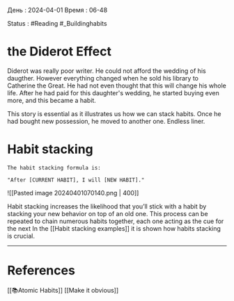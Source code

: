 День : 2024-04-01 
Время : 06-48

Status : #Reading  #_Buildinghabits  


# the Diderot Effect


Diderot was really  poor writer. He could not afford the wedding of his daugther. However everything changed when he sold his library to Catherine the Great. He had not even thought that this will change his whole life. After he had paid for this daughter's wedding, he started buying even more, and this became a habit.

This story is essential as it illustrates us how we can stack habits. Once he had bought new possession, he moved to another one. Endless liner.
 # Habit stacking

 ```ad-important
The habit stacking formula is:

"After [CURRENT HABIT], I will [NEW HABIT]."

```

![[Pasted image 20240401070140.png | 400]]

Habit stacking increases the likelihood that you’ll stick with a habit by stacking your new behavior on top of an old one. This process can be repeated to chain numerous habits together, each one acting as the cue for the next
In the [[Habit stacking examples]] it is shown how habits stacking is crucial.

---
# References
[[📚Atomic Habits]]
[[Make it obvious]]